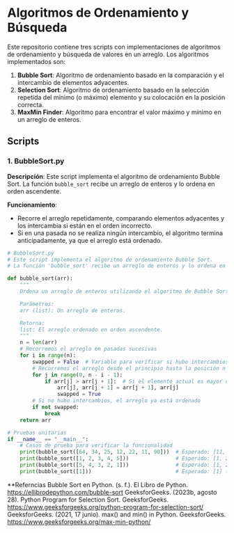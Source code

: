 # Algoritmos de Ordenamiento y Búsqueda

Este repositorio contiene tres scripts con implementaciones de algoritmos de ordenamiento y búsqueda de valores en un arreglo. Los algoritmos implementados son:

1. **Bubble Sort**: Algoritmo de ordenamiento basado en la comparación y el intercambio de elementos adyacentes.
2. **Selection Sort**: Algoritmo de ordenamiento basado en la selección repetida del mínimo (o máximo) elemento y su colocación en la posición correcta.
3. **MaxMin Finder**: Algoritmo para encontrar el valor máximo y mínimo en un arreglo de enteros.

## Scripts

### 1. BubbleSort.py

**Descripción**: Este script implementa el algoritmo de ordenamiento Bubble Sort. La función `bubble_sort` recibe un arreglo de enteros y lo ordena en orden ascendente.

**Funcionamiento**:
- Recorre el arreglo repetidamente, comparando elementos adyacentes y los intercambia si están en el orden incorrecto.
- Si en una pasada no se realiza ningún intercambio, el algoritmo termina anticipadamente, ya que el arreglo está ordenado.

```python
# BubbleSort.py
# Este script implementa el algoritmo de ordenamiento Bubble Sort.
# La función 'bubble_sort' recibe un arreglo de enteros y lo ordena en orden ascendente.

def bubble_sort(arr):
    """
    Ordena un arreglo de enteros utilizando el algoritmo de Bubble Sort.

    Parámetros:
    arr (list): Un arreglo de enteros.

    Retorna:
    list: El arreglo ordenado en orden ascendente.
    """
    n = len(arr)
    # Recorremos el arreglo en pasadas sucesivas
    for i in range(n):
        swapped = False  # Variable para verificar si hubo intercambios en la pasada
        # Recorremos el arreglo desde el principio hasta la posición n - i - 1
        for j in range(0, n - i - 1):
            if arr[j] > arr[j + 1]:  # Si el elemento actual es mayor que el siguiente, se intercambian
                arr[j], arr[j + 1] = arr[j + 1], arr[j]
                swapped = True
        # Si no hubo intercambios, el arreglo ya está ordenado
        if not swapped:
            break
    return arr

# Pruebas unitarias
if __name__ == "__main__":
    # Casos de prueba para verificar la funcionalidad
    print(bubble_sort([64, 34, 25, 12, 22, 11, 90]))  # Esperado: [11, 12, 22, 25, 34, 64, 90]
    print(bubble_sort([1, 2, 3, 4, 5]))               # Esperado: [1, 2, 3, 4, 5] (arreglo ya ordenado)
    print(bubble_sort([5, 4, 3, 2, 1]))               # Esperado: [1, 2, 3, 4, 5] (arreglo en orden inverso)
    print(bubble_sort([1]))                           # Esperado: [1] (arreglo con un solo elemento)
```

**Referncias
Bubble Sort en Python. (s. f.). El Libro de Python. https://ellibrodepython.com/bubble-sort
GeeksforGeeks. (2023b, agosto 28). Python Program for Selection Sort. GeeksforGeeks. https://www.geeksforgeeks.org/python-program-for-selection-sort/
GeeksforGeeks. (2021, 17 junio). max() and min() in Python. GeeksforGeeks. https://www.geeksforgeeks.org/max-min-python/
